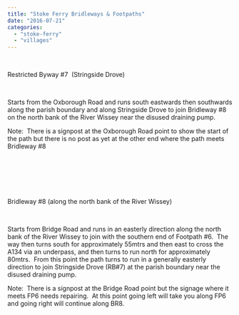 ```yaml
---
title: "Stoke Ferry Bridleways & Footpaths"
date: "2016-07-21"
categories: 
  - "stoke-ferry"
  - "villages"
---
```


 

Restricted Byway #7  (Stringside Drove)

 

Starts from the Oxborough Road and runs south eastwards then southwards along the parish boundary and along Stringside Drove to join Bridleway #8 on the north bank of the River Wissey near the disused draining pump.

Note:  There is a signpost at the Oxborough Road point to show the start of the path but there is no post as yet at the other end where the path meets Bridleway #8

 

 

 

Bridleway #8 (along the north bank of the River Wissey)

 

Starts from Bridge Road and runs in an easterly direction along the north bank of the River Wissey to join with the southern end of Footpath #6.  The way then turns south for approximately 55mtrs and then east to cross the A134 via an underpass, and then turns to run north for approximately 80mtrs.  From this point the path turns to run in a generally easterly direction to join Stringside Drove (RB#7) at the parish boundary near the disused draining pump.

Note:  There is a signpost at the Bridge Road point but the signage where it meets FP6 needs repairing.  At this point going left will take you along FP6 and going right will continue along BR8.
